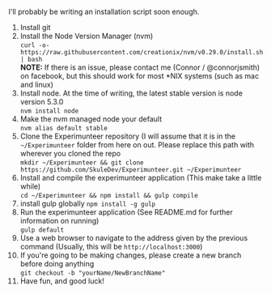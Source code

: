 I'll probably be writing an installation script soon enough.

1. Install git
2. Install the Node Version Manager (nvm) <br>
`curl -o- https://raw.githubusercontent.com/creationix/nvm/v0.29.0/install.sh | bash`<br>
**NOTE:** If there is an issue, please contact me (Connor / @connorjsmith) on facebook, but this should work for most *NIX systems (such as mac and linux)
3. Install node. At the time of writing, the latest stable version is node version 5.3.0<br>
`nvm install node`
4. Make the nvm managed node your default<br>
`nvm alias default stable`
5. Clone the Experimunteer repository (I will assume that it is in the `~/Experimunteer` folder from here on out. Please replace this path with wherever you cloned the repo<br>
`mkdir ~/Experimunteer && git clone https://github.com/SkuleDev/Experimunteer.git ~/Experimunteer`
6. Install and compile the experimunteer application (This make take a little while)<br>
`cd ~/Experimunteer && npm install && gulp compile`
7. install gulp globally
`npm install -g gulp`
8. Run the experimunteer application (See README.md for further information on running)<br>
`gulp default`
9. Use a web browser to navigate to the address given by the previous command (Usually, this will be `http://localhost:3000`)
10. If you're going to be making changes, please create a new branch before doing anything<br>
`git checkout -b "yourName/NewBranchName"`
11. Have fun, and good luck!
